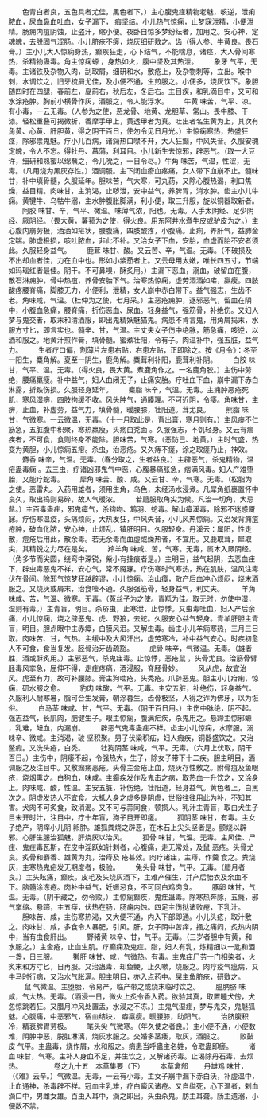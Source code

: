 <!-- { "loadSidebar": true } -->
　　色青白者良，五色具者尤佳，黑色者下。）主心腹鬼疰精物老魅，咳逆，泄痢脓血，尿血鼻血吐血，女子漏下， 瘕坚结。小儿热气惊痫，止梦寐泄精，小便泄精。肠痈内疽阴蚀，止盗汗，缩小便。夜卧自惊多梦纷纭者，加用之。安心神，定魂魄，去脱固气涩肠。小儿脐疮不瘥，烧灰细研敷之。齿（得人参、牛黄良。畏石膏。）主小儿大人惊痫身热，癫疾狂走，心下结气，不能喘息，诸痉，大人骨间寒热，杀精物蛊毒。角主惊痫螈 ，身热如火，腹中坚及其热泄。
　　象牙 气平，无毒。主诸铁及杂物入肉，刮取屑，细研和水，敷疮上，及杂物刺等，立出。喉中刺，水调饮之，旧牙梳屑尤佳，及小便不通，生煎服之。小便多，烧灰饮下。象胆随四时在四腿，春前左，夏前右，秋后左，冬后右。主目疾，和乳滴目中，又可和水涂疮肿。胸前小横骨作灰，酒服之，令人能浮水。
　　牛黄 味苦，气平、凉。有小毒，一云无毒。（人参为之使，恶龙骨、地黄、龙胆草、常山。畏牛膝、干漆。轻松重叠可揭微折，香摩手甲上，黄透甲者为真。吐出者名生黄为上，其次有角黄、心黄、肝胆黄，得之阴干百日，使勿令见日月光。）主惊痫寒热，热盛狂痉，除邪祟鬼魅。疗小儿百病，诸痫热口噤不开，大人狂癫，中风失音。久服安魂定魄，令人不忘。得牡丹、菖蒲，利耳目。小儿新生去惊邪，辟恶气。（取一大豆许，细研和熟蜜以绵蘸之，令儿吮之，一日令尽。）牛角  味苦，气温，性涩，无毒。（凡用烧为黑灰存性。）酒调服。主下闭血瘀血疼痛，女人带下血崩不止。髓味甘，补中填骨髓，久服延年。胆味苦，气大寒，可丸药，又除心腹热渴，利口焦燥，益目精。肉味甘，主消渴，止哕泄，安中益气，养脾胃，消水肿。齿主小儿牛痫。黄犍牛、乌牯牛溺，主水肿腹胀脚满，利小便，取三升服，旋以铜器取新者。
　　阿胶 味甘、辛，气平、微温。味薄气浓，阳也。无毒。入手太阴经、足少阴经、厥阴经。（畏大黄，薯蓣为之使，得火良。用东阿井水煮牛皮或驴皮为之。）主心腹内崩劳极，洒洒如疟状，腰腹痛，四肢酸疼，小腹痛。止痢，养肝气，益肺金定喘。肺虚极损，咳吐脓血，非此不补。又治女子下血，安胎，血虚而胎不安者须此。久服轻身益气。
　　鹿茸 味甘、酸。又云苦、辛，气温。无毒。（不破损及不出却血者佳，力在血中也。形如小紫茄者上。又云毋用太嫩，唯长四五寸，节端如玛瑙红者最佳。阴干。不可鼻嗅，酥炙用。）主漏下恶血，溺血，破留血在腹，散石淋痈肿，骨中热疽，养骨安胎下气。治寒热惊痫，虚劳洒洒如疟，羸瘦。四肢酸疼腰脊痛，脚膝无力，小便利，泄精，女人崩中赤白带下。益气强志，生齿不老。角味咸，气温。（杜仲为之使，七月采。）主恶疮痈肿，逐邪恶气，留血在阴中，小腹血急痛，腰脊痛，折伤恶血、尿血。轻身益气，强筋骨，补绝伤。又妇人梦与鬼交者，取末和清酒服，即出鬼精妖魅猫鬼。病患不肯言鬼，用角屑捣末，水服方寸匕，即言实也。髓辛、甘，气温。主丈夫女子伤中绝脉，筋急痛，咳逆，以酒和服之。地黄汁煎作膏，填骨髓。蜜煮壮阳，令有子。肉温补中，强五脏，益气力。
　　生者疗口偏，割薄片左患右贴，右患左贴，正即除之。按《月令》：冬至一阳生，麋角解。夏至一阴生，鹿角解。麋茸利补阳，鹿茸利补阴。
　　白胶 味甘，气平、温。无毒。（得火良，畏大黄。煮鹿角作之。一名鹿角胶。）主伤中劳绝，腰痛羸瘦。补中益气，妇人血闭无子，止痛安胎。疗吐血下血，崩中漏下赤白淋露，折跌伤损。久服轻身延年。
　　麋脂 味辛，气温。无毒。主痈肿恶疮死肌，寒风湿痹，四肢拘缓不收。风头肿气，通腠理。不可近阴，令痿。角味甘，主痹，止血，补虚劳，益气力，填骨髓，暖腰膝，壮阳道。茸尤良。
　　熊脂 味甘，气微寒。一云微温，无毒。（十一月取此是，背出膏，寒月则有。）主风痹不仁筋急，五脏腹中积聚，寒热羸瘦，头疡白秃面 。久服强志，不饥轻身。又云有痼疾者，不可食，食则终身不能除。胆味苦，气寒。（恶防己、地黄。）主时气盛，热变为黄胆，小儿惊痫五疳。杀虫，治恶疮。又久痔不瘥，涂之取瘥乃止，神效。
　　麝香 味辛，气温。无毒。（春分取之，生者益良。）主辟恶气，杀鬼精物，温疟蛊毒痫 。去三虫，疗诸凶邪鬼气中恶，心腹暴痛胀急，痞满风毒。妇人产难堕胎，又能疗蛇毒。
　　犀角 味苦、酸、咸。又云甘、辛，气寒。无毒。（松脂为之使。恶雷丸。入药用雄者，须用生角，乌色，未经汤水浸煮。凡犀角纸裹置怀中良久，取出捣则易碎，故人气暖浓。
　　若蘑服取角尖为候。凡治一切角，大忌盐。）主百毒蛊疰，邪鬼瘴气，杀钩吻、鸩羽、蛇毒。解山瘴溪毒，除邪不迷惑魇寐。疗伤寒温疫，头痛烦闷，大热发狂，中风失音，小儿风热惊痫。又治发背痈疽疮肿，破血化脓，安心神，止烦乱，镇肝明目。久服轻身。丹溪云：属阳，性走散，痘疮后用此，散余毒。若无余毒而血虚或燥热者，不宜用。又鹿取茸，犀取尖，其精锐之力尽在是矣。
　　羚羊角 味咸、苦，气寒。无毒，属木入厥阴经。（角多节而尖圆，绕弯中深锐，紫小有挂痕者是。）主明目，益气起阴，去恶血疰下，辟虫毒恶鬼不祥，安心气，常不魇寐。疗伤寒时气寒热，热在肌肤，温风注毒伏在骨间。除邪气惊梦狂越辟谬，小儿惊痫。治山瘴，散产后血冲心烦闷，烧末酒服之。又烧灰或屑末，治食噎不通。久服强筋骨，轻身益气，利丈夫。
　　 羊角 味咸、苦，气温、微寒。无毒。（菟丝子为之使。青羝为佳。取无时，勿使中湿，湿则有毒。）主青盲，明目。杀疥虫，止寒泄，止惊悸。又虫毒吐血，妇人产后余痛，小儿惊痫，烧之辟恶鬼、虎、野狼，去蛇。久服安心益气轻身。青羊肝胆主青盲，明目。胆点眼中主赤瘴，白膜风泪。又解虫毒。齿主小儿羊痫寒热，三月三日取。肉味苦、甘，气热。主缓中及大风汗出，虚劳寒冷，补中益气安心。时疾初愈人不可食，食当复发。胫骨治牙齿疏豁。
　　虎骨 味辛，气微温。无毒。（雄者胜，酒或酥炙用。）主邪恶气，杀鬼疰毒。止惊悸，恶疮鼠 ，头骨尤良。治筋骨臂胫毒风挛急，屈伸不得，走疰疼痛，酒浸服，脊胫骨妙。
　　风从虎，故宜治风。虎至有力，故可补腰膝。膏主狗啮疮，头秃疮。爪辟恶鬼。胆主小儿疳痢，惊痫，研水服之愈。
　　豹肉 味酸，气平。无毒。主安五脏，补绝伤，轻身益气。久服利人耐寒暑，脂可合生发膏，朝涂暮生。齿骨极坚，人得之诈为佛牙，以为诳俗。
　　白马茎 味咸、甘，气平。无毒。（阴干百日用。）主伤中脉绝，阴不起。强志益气，长肌肉，肥健生子。眼主惊痫，腹满疟疾，杀鬼用之。悬蹄主惊邪螈 ，乳难，衄血，内漏崩。
　　辟恶气鬼毒蛊疰不祥。齿主小儿惊痫，水摩服。溺味辛、微咸。主消渴，破 坚积聚。男子伏梁积疝，妇人瘕疾，铜器盛饮之。又治鳖瘕。又洗头疮，白秃。
　　牡狗阴茎 味咸，气平。无毒。（六月上伏取，阴干百日。）主伤中，阴痿不起，令强热大，生子，除女子带下十二疾。胆主明目，酒调服之及注目中。又敷痂疡恶疮。头骨主金疮止血，烧灰存性敷之。附骨疽及鱼眼疮，烧烟熏之。白狗血，味咸。主癫疾发作及鬼击之病，取热血一升饮之，又涂身上。肉味咸、酸，性温。主安五脏，补伤绝，壮阳道，轻身益气。黄色者上，白黑次之。阴虚发热人不宜食。大抵人身之虚多是阴虚，世俗往往用此为补，不知其害。犬肉不可炙食，致消渴。又不可与蒜同食，顿损人。乳汁主青盲，取白犬生子目未开时汁，注目中，疗十年盲，狗子目开即瘥。
　　狐阴茎 味甘，有毒。主女子绝产，阴痒小儿阴 卵肿。雄狐粪烧之辟恶，在木石上尖头坚者是。颤烧以辟邪。心肝生服治狐魅，肝烧灰以治风。
　　狐骨 味甘，气温。无毒。主风佳、尸疰、鬼疰毒瓦斯，在皮中淫跃如针刺者，心腹痛，走无常处，及鼠 恶疮。头骨尤良。炙骨和麝香、雄黄为丸，治痔及 疮甚效。肉疗诸疰，主痔，作羹 食之。粪烧灰，主寒热鬼疟发无期度者，极验。
　　兔头骨 味甘，气平。无毒。（腊月者良。）主头眩痛，癫疾。皮毛及头烧灰酒下，主难产催生，并产后胎衣及余血不下。脑髓涂冻疮。肉补中益气，妊娠忌食，不可同白鸡肉食。
　　豚卵 味甘，气温。无毒。（阴干藏之，勿令败。）主惊痫癫疾，鬼疰蛊毒。除寒热奔豚，五癃，邪气挛缩。悬蹄，主五痔，伏热在肠，肠痈内蚀。四足主伤挞诸败疮，下乳汁。
　　胆味苦、咸，主伤寒热渴，又大便不通，内入下部即通。小儿头疮，取汁敷之。肉味甘、咸，多食令人暴肥，引风。肝，女子阴中苦痒，搔之痛闷，炙热内阴中，当有虫食肝出。
　　野猪黄 味辛、甘，气平。无毒。（三岁者胆中有黄，和水服之。）主金疮，止血生肌。疗癫痫及鬼疰。脂，妇人有乳，炼精细以一匙和酒一盏，日三服。
　　獭肝 味甘、咸，气微热。有毒。主鬼疰尸劳一门相染者，火炙末和方寸匕，日再服。又治蛊毒，却鱼鲠，止久嗽，烧服之。肉疗疫气瘟病，又牛马时行病，又治水气胀满。胆主明目，亦入点药中。屎主鱼脐疮，研敷之。
　　 鼠 气微温。主堕胎，令易产，临产带之或烧末临时饮之。
　　腽肭脐 味咸，气大热。无毒。（酒浸一日，微火上炙令香入药。欲验其真，取置睡犬傍，犬忽惊跳若狂。又腊月冲风处置盂，水浸之不冻。）主鬼气湿疰，梦与鬼交，鬼魅狐魅。心腹痛，中恶邪气，宿血结块， 癖羸瘦。暖腰膝，助阳气。
　　治脐腹积冷，精衰脾胃劳极。
　　笔头尖 气微寒。（年久使之者良。）主小便不通，小便数难，阴肿中恶，脱肛淋漓，烧灰水服之。交婚多茎痿，取灰，酒服之。
　　败鼓皮 气平。主蛊毒，烧作屑，水和服之。病患当呼蛊主名姓，令取蛊即瘥。
　　诸血 味甘，气寒。主补人身血不足，并生饮之，又解诸药毒。止渴除丹石毒，去烦热。
　　
　　卷之九十五　本草集要（下）
　　本草禽部
　　丹雄鸡 味甘，（《难》云辛。）气微温。无毒，一云有小毒。主女子崩中漏下赤白沃，补虚温中，止血通神，杀毒辟不祥。冠血主乳难，疗白癜风诸疮。又自缢死，心下温者，剌血滴口中，男雌女雄。百虫入耳中，滴之即出。头虫杀鬼。肪主耳聋。肠主遗溺，小便数不禁。
